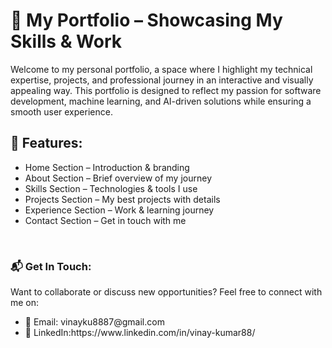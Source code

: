 # 🚀 My Portfolio – Showcasing My Skills & Work
<p>Welcome to my personal portfolio, a space where I highlight my technical expertise, projects, and professional journey in an interactive and visually appealing way. This portfolio is designed to reflect my passion for software development, machine learning, and AI-driven solutions while ensuring a smooth user experience.</p>
<h2> 🎯 Features:</h2>
  <ul>
    <li>Home Section – Introduction & branding</li>
    <li>About Section – Brief overview of my journey</li>
    <li>Skills Section – Technologies & tools I use</li>
    <li>Projects Section – My best projects with details</li>
    <li>Experience Section – Work & learning journey</li>
    <li>Contact Section – Get in touch with me</li>
  </ul> <br>
<h3> 📬 Get In Touch:</h3>
Want to collaborate or discuss new opportunities? Feel free to connect with me on:<br>
<ul>
  <li>📧 Email: vinayku8887@gmail.com </li>
  <li>💼 LinkedIn:https://www.linkedin.com/in/vinay-kumar88/ </li>
</ul>

